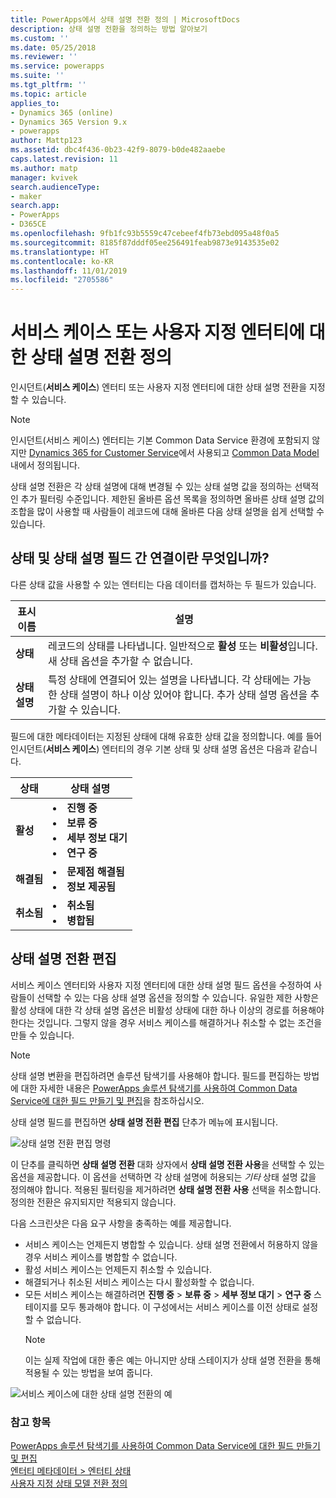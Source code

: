 ```yaml
---
title: PowerApps에서 상태 설명 전환 정의 | MicrosoftDocs
description: 상태 설명 전환을 정의하는 방법 알아보기
ms.custom: ''
ms.date: 05/25/2018
ms.reviewer: ''
ms.service: powerapps
ms.suite: ''
ms.tgt_pltfrm: ''
ms.topic: article
applies_to:
- Dynamics 365 (online)
- Dynamics 365 Version 9.x
- powerapps
author: Mattp123
ms.assetid: dbc4f436-0b23-42f9-8079-b0de482aaebe
caps.latest.revision: 11
ms.author: matp
manager: kvivek
search.audienceType:
- maker
search.app:
- PowerApps
- D365CE
ms.openlocfilehash: 9fb1fc93b5559c47cebeef4fb73ebd095a48f0a5
ms.sourcegitcommit: 8185f87dddf05ee256491feab9873e9143535e02
ms.translationtype: HT
ms.contentlocale: ko-KR
ms.lasthandoff: 11/01/2019
ms.locfileid: "2705586"
---
```

# <a name="define-status-reason-transitions-for-the-case-or-custom-entities"></a>서비스 케이스 또는 사용자 지정 엔터티에 대한 상태 설명 전환 정의

인시던트(**서비스 케이스**) 엔터티 또는 사용자 지정 엔터티에 대한 상태 설명 전환을 지정할 수 있습니다.

> [!NOTE]
> 인시던트(서비스 케이스) 엔터티는 기본 Common Data Service 환경에 포함되지 않지만 [Dynamics 365 for Customer Service](https://dynamics.microsoft.com/customer-service/)에서 사용되고 [Common Data Model](https://github.com/Microsoft/CDM/blob/master/schemaDocuments/core/applicationCommon/foundationCommon/crmCommon/service/Incident.cdm.json) 내에서 정의됩니다.
  
상태 설명 전환은 각 상태 설명에 대해 변경될 수 있는 상태 설명 값을 정의하는 선택적인 추가 필터링 수준입니다. 제한된 올바른 옵션 목록을 정의하면 올바른 상태 설명 값의 조합을 많이 사용할 때 사람들이 레코드에 대해 올바른 다음 상태 설명을 쉽게 선택할 수 있습니다.  
  
<a name="BKMK_StatusAndStatusReasons"></a>

## <a name="what-is-the-connection-between-status-and-status-reason-fields"></a>상태 및 상태 설명 필드 간 연결이란 무엇입니까?  

다른 상태 값을 사용할 수 있는 엔터티는 다음 데이터를 캡처하는 두 필드가 있습니다.  
  
|표시 이름|설명|  
|------------------|-----------------|  
|**상태**|레코드의 상태를 나타냅니다. 일반적으로 **활성** 또는 **비활성**입니다. 새 상태 옵션을 추가할 수 없습니다.|  
|**상태 설명**|특정 상태에 연결되어 있는 설명을 나타냅니다. 각 상태에는 가능한 상태 설명이 하나 이상 있어야 합니다. 추가 상태 설명 옵션을 추가할 수 있습니다.|  
  
필드에 대한 메타데이터는 지정된 상태에 대해 유효한 상태 값을 정의합니다. 예를 들어 인시던트(**서비스 케이스**) 엔터티의 경우 기본 상태 및 상태 설명 옵션은 다음과 같습니다.  
  
|상태|상태 설명|  
|------------|-------------------|  
|**활성**|<li>**진행 중**</li><li>**보류 중**</li><li>**세부 정보 대기**</li><li>**연구 중**</li>| 
|**해결됨**|<li>**문제점 해결됨**</li><li>**정보 제공됨**</li>|
|**취소됨**|<li>**취소됨**</li><li>**병합됨**</li>|
  
  
<a name="BKMK_EditStatusReasonTransitions"></a>   

## <a name="edit-status-reason-transitions"></a>상태 설명 전환 편집
 
서비스 케이스 엔터티와 사용자 지정 엔터티에 대한 상태 설명 필드 옵션을 수정하여 사람들이 선택할 수 있는 다음 상태 설명 옵션을 정의할 수 있습니다. 유일한 제한 사항은 활성 상태에 대한 각 상태 설명 옵션은 비활성 상태에 대한 하나 이상의 경로를 허용해야 한다는 것입니다. 그렇지 않을 경우 서비스 케이스를 해결하거나 취소할 수 없는 조건을 만들 수 있습니다.  

> [!NOTE]
> 상태 설명 변환을 편집하려면 솔루션 탐색기를 사용해야 합니다. 필드를 편집하는 방법에 대한 자세한 내용은 [PowerApps 솔루션 탐색기를 사용하여 Common Data Service에 대한 필드 만들기 및 편집](create-edit-field-solution-explorer.md)을 참조하십시오.
  
 상태 설명 필드를 편집하면 **상태 설명 전환 편집** 단추가 메뉴에 표시됩니다. 

![상태 설명 전환 편집 명령](media/status-reason-transitions-command.png)

이 단추를 클릭하면 **상태 설명 전환** 대화 상자에서 **상태 설명 전환 사용**을 선택할 수 있는 옵션을 제공합니다. 이 옵션을 선택하면 각 상태 설명에 허용되는 *기타* 상태 설명 값을 정의해야 합니다. 적용된 필터링을 제거하려면 **상태 설명 전환 사용** 선택을 취소합니다. 정의한 전환은 유지되지만 적용되지 않습니다.  
  
다음 스크린샷은 다음 요구 사항을 충족하는 예를 제공합니다. 
 
- 서비스 케이스는 언제든지 병합할 수 있습니다. 상태 설명 전환에서 허용하지 않을 경우 서비스 케이스를 병합할 수 없습니다.  
- 활성 서비스 케이스는 언제든지 취소할 수 있습니다.  
- 해결되거나 취소된 서비스 케이스는 다시 활성화할 수 없습니다.  
- 모든 서비스 케이스는 해결하려면 **진행 중** > **보류 중** > **세부 정보 대기** > **연구 중** 스테이지를 모두 통과해야 합니다. 이 구성에서는 서비스 케이스를 이전 상태로 설정할 수 없습니다.  
  > [!NOTE]
  >  이는 실제 작업에 대한 좋은 예는 아니지만 상태 스테이지가 상태 설명 전환을 통해 적용될 수 있는 방법을 보여 줍니다.  
  
 ![서비스 케이스에 대한 상태 설명 전환의 예](media/status-reason-transitions-example.PNG)  
  
### <a name="see-also"></a>참고 항목  

[PowerApps 솔루션 탐색기를 사용하여 Common Data Service에 대한 필드 만들기 및 편집](create-edit-field-solution-explorer.md)<br />
[엔터티 메타데이터 > 엔터티 상태](/powerapps/developer/common-data-service/entity-metadata#entity-states)<br />
[사용자 지정 상태 모델 전환 정의](/dynamics365/customer-engagement/developer/define-custom-state-model-transitions)

